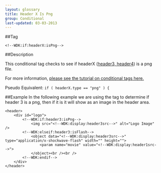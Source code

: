 ```yaml
---
layout: glossary
title: Header X Is Png
group: Conditional
last-updated: 03-03-2013
---
```



##Tag

`<!--WDK:if:headerX:isPng-->`

##Description

This conditional tag checks to see if headerX ([header3, header4](13header-x.html)) is a png file.

For more information, [please see the tutorial on conditional tags here.](/pages/tutorials/12conditional-tags.html)

Pseudo Equivalent:
`if ( headerX.type == "png" ) {`

##Example
In the following example we are using the tag to determine if header 3 is a png, then if it is it will show as an image in the header area.

~~~
<header>
	<div id="logo">
		<!--WDK:if:header3:isPng-->
			<img src="<!--WDK:display:header3src-->" alt="Logo Image" />
		<!--WDK:elseif:header3:isFlash-->
			<object data="<!--WDK:display:header3src-->" type="application/x-shockwave-flash" width="" height="">
				<param name="movie" value="<!--WDK:display:header1src-->">
			</object><br /><br />
		<!--WDK:endif-->
	</div>
</header>
~~~